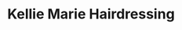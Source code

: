 ---
title: "Kellie Marie Hairdressing"
url: /cwmbran/kellie-marie-hairdressing/
shop: hairdresser
---
